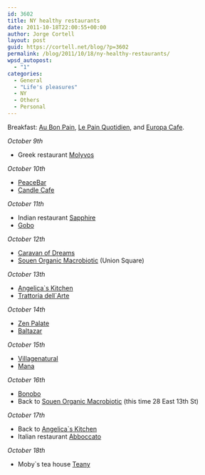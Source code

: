 ```yaml
---
id: 3602
title: NY healthy restaurants
date: 2011-10-18T22:00:55+00:00
author: Jorge Cortell
layout: post
guid: https://cortell.net/blog/?p=3602
permalink: /blog/2011/10/18/ny-healthy-restaurants/
wpsd_autopost:
  - "1"
categories:
  - General
  - "Life's pleasures"
  - NY
  - Others
  - Personal
---
```

Breakfast: <a title="https://www.aubonpain.com/" href="https://www.aubonpain.com/" target="_blank">Au Bon Pain</a>, <a title="https://www.lepainquotidien.us/" href="https://www.lepainquotidien.us/" target="_blank">Le Pain Quotidien</a>, and <a title="https://www.europacafe.com/" href="https://www.europacafe.com/" target="_blank">Europa Cafe</a>.

_October 9th_

  * Greek restaurant <a title="https://www.molyvos.com" href="https://www.molyvos.com" target="_blank">Molyvos</a>

_October 10th_

  * <a title="https://www.peacefoodcafe.com" href="https://www.peacefoodcafe.com" target="_blank">PeaceBar</a>
  * <a title="https://www.candlecafe.com" href="https://www.candlecafe.com" target="_blank">Candle Cafe</a>

_October 11th_

  * Indian restaurant <a title="https://www.sapphireny.com/" href="https://www.sapphireny.com/" target="_blank">Sapphire</a>
  * <a title="https://www.goborestaurant.com" href="https://www.goborestaurant.com" target="_blank">Gobo</a>

_October 12th_

  * <a title="https://www.caravanofdreams.net" href="https://www.caravanofdreams.net" target="_blank">Caravan of Dreams</a>
  * <a title="https://souen.net" href="https://souen.net" target="_blank">Souen Organic Macrobiotic</a> (Union Square)

_October 13th_

  * <a title="https://www.angelicakitchen.com" href="https://www.angelicakitchen.com" target="_blank">Angelica`s Kitchen</a>
  * <a title="https://www.trattoriadellarte.com" href="https://www.trattoriadellarte.com" target="_blank">Trattoria dell`Arte</a>

_October 14th_

  * <a title="https://www.zenpalate.com" href="https://www.zenpalate.com" target="_blank">Zen Palate</a>
  * <a title="https://www.balthazarny.com" href="https://www.balthazarny.com" target="_blank">Baltazar</a>

_October 15th_

  * <a title="https://villagenaturalnyc.com" href="https://villagenaturalnyc.com" target="_blank">Villagenatural</a>
  * <a title="https://manaorganic.com" href="https://manaorganic.com" target="_blank">Mana</a>

_October 16th_

  * <a title="https://www.bonobosrestaurant.com" href="https://www.bonobosrestaurant.com" target="_blank">Bonobo</a>
  * Back to <a title="https://souen.net" href="https://souen.net" target="_blank">Souen Organic Macrobiotic</a> (this time 28 East 13th St)

_October 17th_

  * Back to <a title="https://www.angelicakitchen.com" href="https://www.angelicakitchen.com" target="_blank">Angelica`s Kitchen</a>
  * Italian restaurant <a title="https://www.abboccato.com" href="https://www.abboccato.com" target="_blank">Abboccato</a>

_October 18th_

  * Moby`s tea house <a title="https://www.teany.com" href="https://www.teany.com" target="_blank">Teany</a>